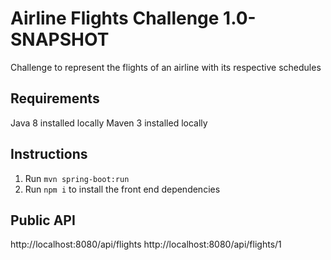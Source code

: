 # Airline Flights Challenge 1.0-SNAPSHOT

Challenge to represent the flights of an airline with its respective schedules

## Requirements
Java 8 installed locally
Maven 3 installed locally

## Instructions

1. Run `mvn spring-boot:run`
2. Run `npm i` to install the front end dependencies

## Public API

http://localhost:8080/api/flights
http://localhost:8080/api/flights/1
